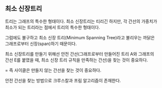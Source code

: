 ## 최소 신장트리

트리는 그래프의 특수한 형태이다. 최소 신장트리는 티리긴 하지만, 각 간선의 가중치가 최소가 되는 트리라는 점에서 트리의 특수한 형태이다.

그럼에도 불구하고 최소 신장 트리(Minimum Spanning Tree)라고 불리우는 까닭은 그래프로부터 신장(span)하기 때문이다.

최소 신장트리를 만들기 위해선 안전 간선(그래프로부터 만들어진 트리 A와 그래프의 간선 E를 붙였을 때, 최소 신장 트리 규칙을 만족하는 간선)을 찾는 것이 중요하다. 

= 즉 사이클은 만들지 않는 간선을 찾는 것이 중요하다.

안전 간선을 찾는 방법으로 크루스칼과 프림 알고리즘이 존재한다.